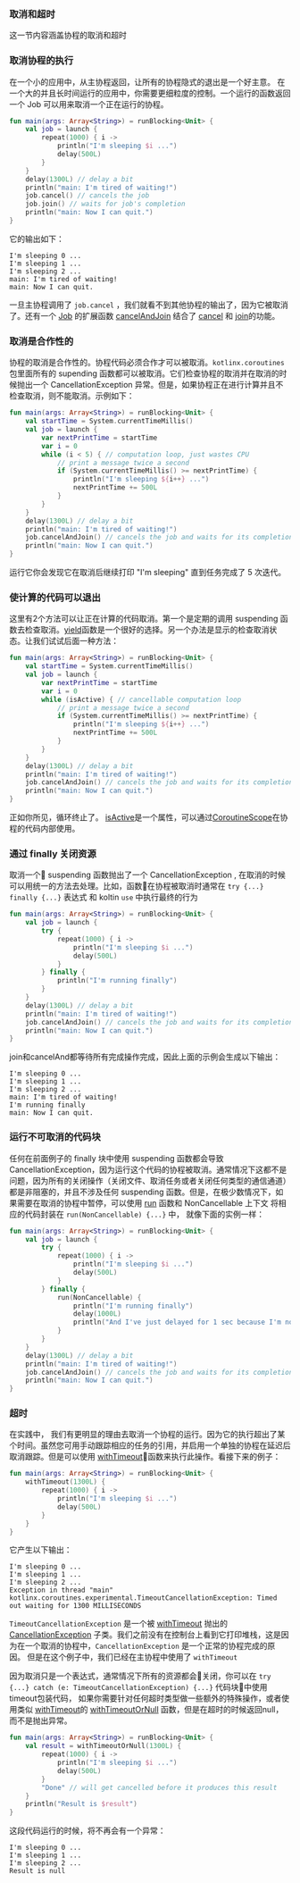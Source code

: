 ### 取消和超时
这一节内容涵盖协程的取消和超时

### 取消协程的执行
在一个小的应用中，从主协程返回，让所有的协程隐式的退出是一个好主意。
在一个大的并且长时间运行的应用中，你需要更细粒度的控制。一个运行的函数返回一个 Job 可以用来取消一个正在运行的协程。

```kotlin
fun main(args: Array<String>) = runBlocking<Unit> {
    val job = launch {
        repeat(1000) { i ->
            println("I'm sleeping $i ...")
            delay(500L)
        }
    }
    delay(1300L) // delay a bit
    println("main: I'm tired of waiting!")
    job.cancel() // cancels the job
    job.join() // waits for job's completion 
    println("main: Now I can quit.")
}
```

它的输出如下：
```
I'm sleeping 0 ...
I'm sleeping 1 ...
I'm sleeping 2 ...
main: I'm tired of waiting!
main: Now I can quit.
```

一旦主协程调用了 `job.cancel` ，我们就看不到其他协程的输出了，因为它被取消了。还有一个 [Job](https://kotlin.github.io/kotlinx.coroutines/kotlinx-coroutines-core/kotlinx.coroutines.experimental/-job/index.html) 的扩展函数 [cancelAndJoin](https://kotlin.github.io/kotlinx.coroutines/kotlinx-coroutines-core/kotlinx.coroutines.experimental/cancel-and-join.html) 结合了 [cancel](https://kotlin.github.io/kotlinx.coroutines/kotlinx-coroutines-core/kotlinx.coroutines.experimental/-job/cancel.html) 和 [join](https://kotlin.github.io/kotlinx.coroutines/kotlinx-coroutines-core/kotlinx.coroutines.experimental/-job/join.html)的功能。


### 取消是合作性的

协程的取消是合作性的。协程代码必须合作才可以被取消。`kotlinx.coroutines` 包里面所有的 supending 函数都可以被取消。它们检查协程的取消并在取消的时候抛出一个 CancellationException 异常。但是，如果协程正在进行计算并且不检查取消，则不能取消。示例如下：

```kotlin
fun main(args: Array<String>) = runBlocking<Unit> {
    val startTime = System.currentTimeMillis()
    val job = launch {
        var nextPrintTime = startTime
        var i = 0
        while (i < 5) { // computation loop, just wastes CPU
            // print a message twice a second
            if (System.currentTimeMillis() >= nextPrintTime) {
                println("I'm sleeping ${i++} ...")
                nextPrintTime += 500L
            }
        }
    }
    delay(1300L) // delay a bit
    println("main: I'm tired of waiting!")
    job.cancelAndJoin() // cancels the job and waits for its completion
    println("main: Now I can quit.")
}
```

运行它你会发现它在取消后继续打印 "I'm sleeping" 直到任务完成了 5 次迭代。

### 使计算的代码可以退出

这里有2个方法可以让正在计算的代码取消。第一个是定期的调用 suspending 函数去检查取消。[yield](https://kotlin.github.io/kotlinx.coroutines/kotlinx-coroutines-core/kotlinx.coroutines.experimental/yield.html)函数是一个很好的选择。另一个办法是显示的检查取消状态。让我们试试后面一种方法：

```kotlin
fun main(args: Array<String>) = runBlocking<Unit> {
    val startTime = System.currentTimeMillis()
    val job = launch {
        var nextPrintTime = startTime
        var i = 0
        while (isActive) { // cancellable computation loop
            // print a message twice a second
            if (System.currentTimeMillis() >= nextPrintTime) {
                println("I'm sleeping ${i++} ...")
                nextPrintTime += 500L
            }
        }
    }
    delay(1300L) // delay a bit
    println("main: I'm tired of waiting!")
    job.cancelAndJoin() // cancels the job and waits for its completion
    println("main: Now I can quit.")
}
```

正如你所见，循环终止了。 [isActive](https://kotlin.github.io/kotlinx.coroutines/kotlinx-coroutines-core/kotlinx.coroutines.experimental/-coroutine-scope/is-active.html)是一个属性，可以通过[CoroutineScope](https://kotlin.github.io/kotlinx.coroutines/kotlinx-coroutines-core/kotlinx.coroutines.experimental/-coroutine-scope/index.html)在协程的代码内部使用。

### 通过 finally 关闭资源

取消一个 suspending 函数抛出了一个 CancellationException , 在取消的时候可以用统一的方法去处理。比如，函数在协程被取消时通常在 `try {...} finally {...}` 表达式 和 koltin `use` 中执行最终的行为

```kotlin
fun main(args: Array<String>) = runBlocking<Unit> {
    val job = launch {
        try {
            repeat(1000) { i ->
                println("I'm sleeping $i ...")
                delay(500L)
            }
        } finally {
            println("I'm running finally")
        }
    }
    delay(1300L) // delay a bit
    println("main: I'm tired of waiting!")
    job.cancelAndJoin() // cancels the job and waits for its completion
    println("main: Now I can quit.")
}
```

join和cancelAnd都等待所有完成操作完成，因此上面的示例会生成以下输出：
```
I'm sleeping 0 ...
I'm sleeping 1 ...
I'm sleeping 2 ...
main: I'm tired of waiting!
I'm running finally
main: Now I can quit.
```

### 运行不可取消的代码块

任何在前面例子的 finally 块中使用 suspending 函数都会导致 CancellationException，因为运行这个代码的协程被取消。通常情况下这都不是问题，因为所有的关闭操作（关闭文件、取消任务或者关闭任何类型的通信通道）都是非阻塞的，并且不涉及任何 suspending 函数。但是，在极少数情况下，如果需要在取消的协程中暂停，可以使用 [run]() 函数和  NonCancellable 上下文 将相应的代码封装在 `run(NonCancellable) {...}` 中， 就像下面的实例一样：

```kotlin
fun main(args: Array<String>) = runBlocking<Unit> {
    val job = launch {
        try {
            repeat(1000) { i ->
                println("I'm sleeping $i ...")
                delay(500L)
            }
        } finally {
            run(NonCancellable) {
                println("I'm running finally")
                delay(1000L)
                println("And I've just delayed for 1 sec because I'm non-cancellable")
            }
        }
    }
    delay(1300L) // delay a bit
    println("main: I'm tired of waiting!")
    job.cancelAndJoin() // cancels the job and waits for its completion
    println("main: Now I can quit.")
}
```

### 超时
在实践中， 我们有更明显的理由去取消一个协程的运行。因为它的执行超出了某个时间。虽然您可用手动跟踪相应的任务的引用，并启用一个单独的协程在延迟后取消跟踪。但是可以使用 [withTimeout](https://kotlin.github.io/kotlinx.coroutines/kotlinx-coroutines-core/kotlinx.coroutines.experimental/with-timeout.html)函数来执行此操作。看接下来的例子：

```kotlin
fun main(args: Array<String>) = runBlocking<Unit> {
    withTimeout(1300L) {
        repeat(1000) { i ->
            println("I'm sleeping $i ...")
            delay(500L)
        }
    }
}
```

它产生以下输出：
```
I'm sleeping 0 ...
I'm sleeping 1 ...
I'm sleeping 2 ...
Exception in thread "main" kotlinx.coroutines.experimental.TimeoutCancellationException: Timed out waiting for 1300 MILLISECONDS
```

`TimeoutCancellationException` 是一个被 [withTimeout](https://kotlin.github.io/kotlinx.coroutines/kotlinx-coroutines-core/kotlinx.coroutines.experimental/with-timeout.html) 抛出的 [CancellationException]() 子类。我们之前没有在控制台上看到它打印堆栈，这是因为在一个取消的协程中，`CancellationException` 是一个正常的协程完成的原因。 但是在这个例子中，我们已经在主协程中使用了 `withTimeout`

因为取消只是一个表达式，通常情况下所有的资源都会关闭，你可以在 `try {...} catch (e: TimeoutCancellationException) {...}` 代码块中使用timeout包装代码， 如果你需要针对任何超时类型做一些额外的特殊操作，或者使用类似 [withTimeout](https://kotlin.github.io/kotlinx.coroutines/kotlinx-coroutines-core/kotlinx.coroutines.experimental/with-timeout.html)的 [withTimeoutOrNull](https://kotlin.github.io/kotlinx.coroutines/kotlinx-coroutines-core/kotlinx.coroutines.experimental/with-timeout-or-null.html) 函数，但是在超时的时候返回null，而不是抛出异常。

```kotlin
fun main(args: Array<String>) = runBlocking<Unit> {
    val result = withTimeoutOrNull(1300L) {
        repeat(1000) { i ->
            println("I'm sleeping $i ...")
            delay(500L)
        }
        "Done" // will get cancelled before it produces this result
    }
    println("Result is $result")
}
```

这段代码运行的时候，将不再会有一个异常：
```
I'm sleeping 0 ...
I'm sleeping 1 ...
I'm sleeping 2 ...
Result is null
```